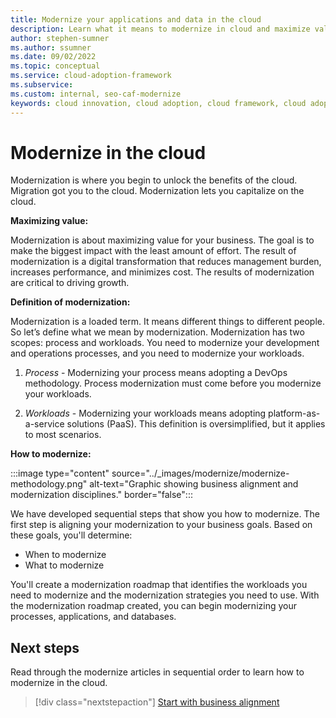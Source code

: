 ```yaml
---
title: Modernize your applications and data in the cloud
description: Learn what it means to modernize in cloud and maximize value. Modernization is a critical approach to cloud adoption that unlocks to the benefits of the cloud.
author: stephen-sumner
ms.author: ssumner
ms.date: 09/02/2022
ms.topic: conceptual
ms.service: cloud-adoption-framework
ms.subservice: 
ms.custom: internal, seo-caf-modernize
keywords: cloud innovation, cloud adoption, cloud framework, cloud adoption framework
---
```


# Modernize in the cloud

Modernization is where you begin to unlock the benefits of the cloud. Migration got you to the cloud. Modernization lets you capitalize on the cloud.

**Maximizing value:**

Modernization is about maximizing value for your business. The goal is to make the biggest impact with the least amount of effort. The result of modernization is a digital transformation that reduces management burden, increases performance, and minimizes cost. The results of modernization are critical to driving growth.

**Definition of modernization:**

Modernization is a loaded term. It means different things to different people. So let’s define what we mean by modernization. Modernization has two scopes: process and workloads. You need to modernize your development and operations processes, and you need to modernize your workloads.

1. *Process* - Modernizing your process means adopting a DevOps methodology. Process modernization must come before you modernize your workloads.

1. *Workloads* - Modernizing your workloads means adopting platform-as-a-service solutions (PaaS). This definition is oversimplified, but it applies to most scenarios.

**How to modernize:**

:::image type="content" source="../_images/modernize/modernize-methodology.png" alt-text="Graphic showing business alignment and modernization disciplines." border="false":::

We have developed sequential steps that show you how to modernize. The first step is aligning your modernization to your business goals. Based on these goals, you'll determine:

- When to modernize
- What to modernize

You'll create a modernization roadmap that identifies the workloads you need to modernize and the modernization strategies you need to use. With the modernization roadmap created, you can begin modernizing your processes, applications, and databases.

## Next steps

Read through the modernize articles in sequential order to learn how to modernize in the cloud.

> [!div class="nextstepaction"]
> [Start with business alignment](../modernize/business-alignment/index.md)
